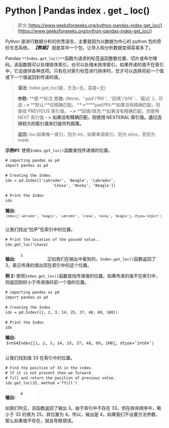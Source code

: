 # Python | Pandas index . get _ loc()

> 原文:[https://www.geeksforgeeks.org/python-pandas-index-get_loc/](https://www.geeksforgeeks.org/python-pandas-index-get_loc/)

Python 是进行数据分析的优秀语言，主要是因为以数据为中心的 python 包的奇妙生态系统。 ***【熊猫】*** 就是其中一个包，让导入和分析数据变得容易多了。

Pandas `**Index.get_loc()**`函数为请求的标签返回整数位置、切片或布尔掩码。该函数既可以处理排序索引，也可以处理未排序索引。如果传递的值不在索引中，它会提供各种选项。只有在对索引标签进行排序时，您才可以选择将前一个值或下一个值返回到传递的值。

> **语法:** Index.get_loc(键，方法=无，容差=无)
> 
> **参数:**
> **键:**标注
> **方法:** {None、' pad'/'ffill '、'回填'/'bfill '、'最近' }，可选
> **- >** **默认:**仅精确匹配。
> **->****pad/ffill:**如果没有精确匹配，则查找 PREVIOUS 索引值。
> **- >** **回填/填充:**如果没有精确匹配，则使用 NEXT 索引值
> **- >** **如果没有精确匹配，则使用 NEXTERAL 索引值。通过选择较大的索引值来打破并列距离。**
> 
> **返回:** loc:如果唯一索引，则为 int，如果单调索引，则为 slice，否则为 mask

**示例#1:** 使用`Index.get_loc()`函数查找传递值的位置。

```
# importing pandas as pd
import pandas as pd

# Creating the Index
idx = pd.Index(['Labrador', 'Beagle', 'Labrador',
                     'Lhasa', 'Husky', 'Beagle'])

# Print the Index
idx
```

**输出:**
![](img/eb7ad3c04b88b01d883901e012226b90.png)

让我们找出“拉萨”在索引中的位置。

```
# Print the location of the passed value..
idx.get_loc('Lhasa)
```

**输出:**
![](img/292973aaa0b44fe5c3626bce548bb345.png)
正如我们在输出中看到的，`Index.get_loc()`函数返回了 3，表示传递的值出现在索引中的这个位置。

**例 2:** 使用`Index.get_loc()`函数查找传递值的位置。如果传递的值不在索引中，则返回刚好小于传递值的前一个值的位置。

```
# importing pandas as pd
import pandas as pd

# Creating the Index
idx = pd.Index([1, 2, 3, 14, 25, 37, 48, 69, 100])

# Print the Index
idx
```

**输出:**
![](img/e2765b79b95e7ff9136dc780bcb7577f.png)

让我们找到值 33 在索引中的位置。

```
# Find the position of 33 in the index.
# If it is not present then we forward 
# fill and return the position of previous value.
idx.get_loc(33, method ='ffill')
```

**输出:**
![](img/bfae25994a662a1b240970b23dced4a3.png)

如我们所见，该函数返回了输出 3。由于索引中不存在 33，但在排序顺序中，略小于 33 的值为 25，其位置为 4。所以，输出是 4。如果我们不设置方法参数，那么如果值不存在，就会导致错误。